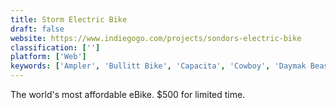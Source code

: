 ```yaml
---
title: Storm Electric Bike
draft: false 
website: https://www.indiegogo.com/projects/sondors-electric-bike
classification: ['']
platform: ['Web']
keywords: ['Ampler', 'Bullitt Bike', 'Capacita', 'Cowboy', 'Daymak Beast D', 'Faraday Bikes', 'Fuell Fluid', 'Karmic Bikes', 'Lightning LS-218 Superbike', 'MATE X', 'Moar', 'ONE Motor', 'Onyx Electric Motorbikes', 'RadMini', 'RiidePass', 'Scrambler S', 'Supersix Evo Neo', 'The Electron Wheel']
---
```

The world's most affordable eBike. $500 for limited time.